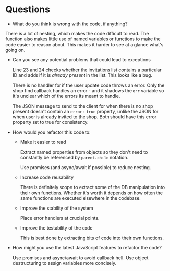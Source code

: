 # Questions

- What do you think is wrong with the code, if anything?

There is a lot of nesting, which makes the code difficult to read. The function also makes little use of named variables or functions to make the code easier to reason about. This makes it harder to see at a glance what's going on.


- Can you see any potential problems that could lead to exceptions

    Line 23 and 24 checks whether the invitations list contains a particular ID and adds if it is _already present_ in the list. This looks like a bug.

    There is no handler for if the user update code throws an error. Only the shop find callback handles an error - and it shadows the `err` variable so it's unclear which of the errors its meant to handle.

    The JSON message to send to the client for when there is no shop present doesn't contain an `error: true` property, unlike the JSON for when user is already invited to the shop. Both should have this error property set to true for consistency.

- How would you refactor this code to:
    - Make it easier to read

        Extract named properties from objects so they don't need to constantly be referenced by `parent.child` notation.

        Use promises (and async/await if possible) to reduce nesting.

    - Increase code reusability

        There is definitely scope to extract some of the DB manipulation into their own functions. Whether it's worth it depends on how often the same functions are executed elsewhere in the codebase.

    - Improve the stability of the system

        Place error handlers at crucial points.

    - Improve the testability of the code

        This is best done by extracting bits of code into their own functions.

- How might you use the latest JavaScript features to refactor the code?

    Use promises and async/await to avoid callback hell. Use object destructuring to assign variables more concisely.